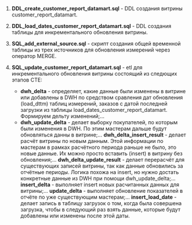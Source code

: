1. **DDL_create_customer_report_datamart.sql** - DDL создания витрины customer_report_datamart.

2. **DDL_load_dates_customer_report_datamart.sql** - DDL создания таблицы для инкрементального обновления витрины.

3. **SQL_add_external_source.sql** - скрипт создания общей временной таблицы из трех источников для обновления измерений через оператор MERGE.

4. **SQL_update_customer_report_datamart.sql** - etl для инкрементального обновления витрины состоящий из следющих этапов СТЕ:

   - **dwh_delta** - определяет, какие данные были изменены в витрине или добавлены в DWH по средством сравления дат обновления (load_dttm) таблиц измерений, заказов с датой последней загрузки из таблицы load_dates_customer_report_datamart. Формируем дельту изменений;...
   - **dwh_update_delta** - делает выборку покупателей, по которым были изменения в DWH. По этим мастерам дальше будут обновляться данны в витрине;...
  **dwh_delta_insert_result** - делает расчёт витрины по новым данным. Этой информации по мастерам в рамках расчётного периода раньше не было, это новые данные. Их можно просто вставить (insert) в витрину без обновления;...
  **dwh_delta_update_result** - делает перерасчёт для существующих записей витрины, так как данные обновились за отчётные периоды. Логика похожа на insert, но нужно достать конкретные данные из DWH при помощи dwh_update_delta;...
  **insert_delta** - выполняет insert новых расчитанных данных для витрины;...
  **update_delta** - выполняет обновление показателей в отчёте по уже существующим мастерам;...
  **insert_load_date** - делает запись в таблицу загрузок о том, когда была совершена загрузка, чтобы в следующий раз взять данные, которые будут добавлены или изменены после этой даты.
